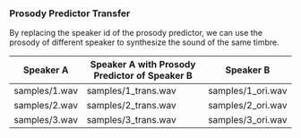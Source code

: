 ### Prosody Predictor Transfer

By replacing the speaker id of the prosody predictor, we can use the prosody of different speaker to synthesize the sound of the same timbre.

| Speaker A | Speaker A with Prosody Predictor of Speaker B | Speaker B |
| --- | --- | --- |
| samples/1.wav | samples/1_trans.wav | samples/1_ori.wav |
| samples/2.wav | samples/2_trans.wav | samples/2_ori.wav |
| samples/3.wav | samples/3_trans.wav | samples/3_ori.wav |
